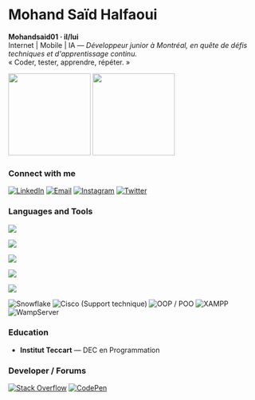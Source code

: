 <!-- TITLE + TAGLINE -->
<h1 align="left">Mohand Saïd Halfaoui</h1>

<p align="left">
  <strong>Mohandsaid01 · il/lui</strong><br/>
  Internet | Mobile | IA — <em>Développeur junior à Montréal, en quête de défis techniques et d'apprentissage continu.</em><br/>
  « Coder, tester, apprendre, répéter. »
</p>

<!-- STATS -->
<p align="left">
  <img src="https://github-readme-stats.vercel.app/api?username=Mohandsaid01&show_icons=true&theme=radical" height="165" />
  <img src="https://github-readme-stats.vercel.app/api/top-langs/?username=Mohandsaid01&layout=compact&theme=radical" height="165" />
</p>

<!-- CONTACT / SOCIALS (remplace les # par tes liens quand tu veux) -->
<h3>Connect with me</h3>
<p>
  <a href="#" target="_blank"><img alt="LinkedIn" src="https://img.shields.io/badge/LinkedIn-0A66C2?logo=linkedin&logoColor=fff"></a>
  <a href="mailto:#" target="_blank"><img alt="Email" src="https://img.shields.io/badge/Email-D14836?logo=gmail&logoColor=fff"></a>
  <a href="#" target="_blank"><img alt="Instagram" src="https://img.shields.io/badge/Instagram-E4405F?logo=instagram&logoColor=fff"></a>
  <a href="#" target="_blank"><img alt="Twitter" src="https://img.shields.io/badge/Twitter-1DA1F2?logo=twitter&logoColor=fff"></a>
</p>

<!-- STACK ICONS (skillicons) -->
<h3>Languages and Tools</h3>

<!-- Core web & JS/TS/Front -->
<p>
  <img src="https://skillicons.dev/icons?i=html,css,js,ts,react" />
</p>

<!-- Backend / API -->
<p>
  <img src="https://skillicons.dev/icons?i=nodejs,express,php,symfony,python,fastapi,django,flask" />
</p>

<!-- Mobile / JVM -->
<p>
  <img src="https://skillicons.dev/icons?i=java,kotlin,android" />
</p>

<!-- DB / DevOps / OS -->
<p>
  <img src="https://skillicons.dev/icons?i=mongodb,mysql,postgres,oracle,docker,git,linux,raspberrypi" />
</p>

<!-- .NET / C# -->
<p>
  <img src="https://skillicons.dev/icons?i=cs,dotnet" />
</p>

<!-- Extras non-disponibles sur skillicons : en badges -->
<p>
  <img alt="Snowflake" src="https://img.shields.io/badge/Snowflake-00AEEF?logo=snowflake&logoColor=fff" />
  <img alt="Cisco (Support technique)" src="https://img.shields.io/badge/Cisco-049FD9?logo=cisco&logoColor=fff" />
  <img alt="OOP / POO" src="https://img.shields.io/badge/POO-Object%20Oriented-blueviolet" />
  <img alt="XAMPP" src="https://img.shields.io/badge/XAMPP-F37623?logo=xampp&logoColor=fff" />
  <img alt="WampServer" src="https://img.shields.io/badge/WampServer-FF004F?logo=windows11&logoColor=fff" />
</p>

<!-- EDUCATION -->
<h3>Education</h3>
<ul>
  <li><strong>Institut Teccart</strong> — DEC en Programmation</li>
 
</ul>

<!-- FORUMS -->
<h3>Developer / Forums</h3>
<p>
  <a href="#" target="_blank"><img alt="Stack Overflow" src="https://img.shields.io/badge/Stack%20Overflow-FE7A16?logo=stack-overflow&logoColor=fff"></a>
  <a href="#" target="_blank"><img alt="CodePen" src="https://img.shields.io/badge/CodePen-000000?logo=codepen&logoColor=fff"></a>
</p>



